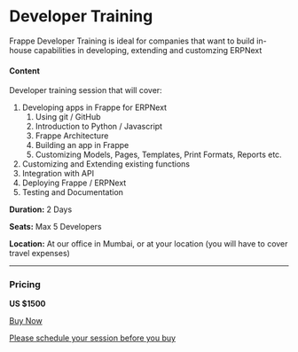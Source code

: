 # Developer Training

<p class="lead">Frappe Developer Training is ideal for companies that want to build in-house capabilities in developing, extending and customzing ERPNext</p>

#### Content

Developer training session that will cover:

1. Developing apps in Frappe for ERPNext
	1. Using git / GitHub
	1. Introduction to Python / Javascript
	1. Frappe Architecture
	1. Building an app in Frappe
	1. Customizing Models, Pages, Templates, Print Formats, Reports etc.
1. Customizing and Extending existing functions
1. Integration with API
1. Deploying Frappe / ERPNext
1. Testing and Documentation

**Duration:** 2 Days

**Seats:** Max 5 Developers

**Location:** At our office in Mumbai, or at your location (you will have to cover travel expenses)



---

### Pricing

**US $1500**

<a href="/pricing/payment" class="btn btn-success">Buy Now</a>

<a href="/contact">Please schedule your session before you buy</a>
